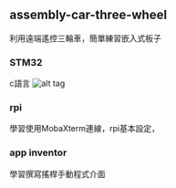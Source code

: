 ## assembly-car-three-wheel
利用遠端遙控三輪車，簡單練習嵌入式板子
### STM32
c語言
![alt tag](https://imgur.com/8vbm760)
### rpi
學習使用MobaXterm連線，rpi基本設定，
### app inventor
學習撰寫搖桿手動程式介面
